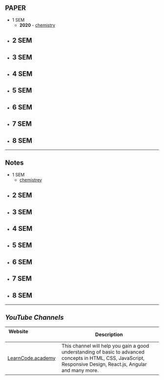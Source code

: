 

## PAPER
- 1 SEM
  - **2020** - [chemistry](https://github.com/himanshudadheech/public-notes/blob/main/RTU-PAPER/1-YEAR/1-SEM/PAPER/btech-1-sem-enggineering-chemistry-18103-jan-2020.pdf)
- 2 SEM
  -
- 3 SEM
  -
- 4 SEM
  -
- 5 SEM
  -
- 6 SEM
  -
- 7 SEM
  -
- 8 SEM
  -

---
## Notes 

- 1 SEM
  - [chemistrey](https://github.com/himanshudadheech/public-notes/blob/main/RTU-PAPER/1-YEAR/1-SEM/NOTES/chemistrey-notes.pdf)
- 2 SEM
  -
- 3 SEM
  -
- 4 SEM
  -
- 5 SEM
  -
- 6 SEM
  -
- 7 SEM
  -
- 8 SEM
  -
  
---

## _YouTube Channels_

| Website&nbsp; &nbsp; &nbsp; &nbsp; &nbsp; &nbsp; &nbsp; &nbsp; &nbsp; &nbsp; &nbsp; &nbsp; &nbsp; &nbsp; | Description |
| ----------------------- | ------------------ |
| [LearnCode.academy](https://www.youtube.com/c/learncodeacademy/featured) | This channel will help you gain a good understanding of basic to advanced concepts in HTML, CSS, JavaScript, Responsive Design, React.js, Angular and many more. |
